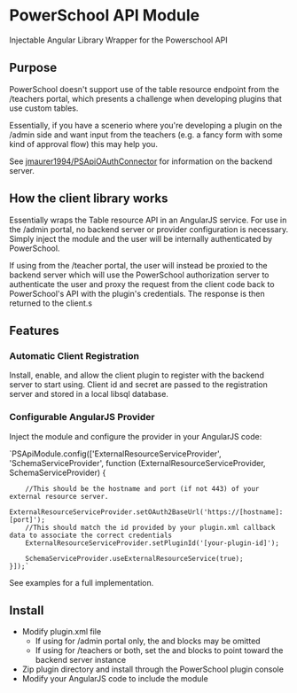 # PowerSchool API Module

Injectable Angular Library Wrapper for the Powerschool API


## Purpose

PowerSchool doesn't support use of the table resource endpoint from the /teachers
portal, which presents a challenge when developing plugins that use custom tables.


Essentially, if you have a scenerio where you're developing a plugin on the /admin
side and want input from the teachers (e.g. a fancy form with some kind of approval
flow) this may help you.


See [jmaurer1994/PSApiOAuthConnector](https://github.com/jmaurer1994/PSApiOAuthConnector) 
for information on the backend server.


## How the client library works

Essentially wraps the Table resource API in an AngularJS service. For use in the 
/admin portal, no backend server or provider configuration is necessary. Simply 
inject the module and the user will be internally authenticated by PowerSchool.


If using from the /teacher portal, the user will instead be proxied to the 
backend server which will use the PowerSchool authorization server to authenticate
the user and proxy the request from the client code back to PowerSchool's API with
the plugin's credentials. The response is then returned to the client.s

## Features

### Automatic Client Registration

Install, enable, and allow the client plugin to register with the backend server to 
start using. Client id and secret are passed to the registration server and stored
in a local libsql database. 


### Configurable AngularJS Provider

Inject the module and configure the provider in your AngularJS code:


`PSApiModule.config(['ExternalResourceServiceProvider', 'SchemaServiceProvider', function (ExternalResourceServiceProvider, SchemaServiceProvider) {
        
        //This should be the hostname and port (if not 443) of your external resource server.
        ExternalResourceServiceProvider.setOAuth2BaseUrl('https://[hostname]:[port]');
        //This should match the id provided by your plugin.xml callback data to associate the correct credentials
        ExternalResourceServiceProvider.setPluginId('[your-plugin-id]');

        SchemaServiceProvider.useExternalResourceService(true);
    }]);`


See examples for a full implementation.


## Install

* Modify plugin.xml file
    * If using for /admin portal only, the <registration> and <oauth> blocks may 
    be omitted
    * If using for /teachers or both, set the <registration> and <oauth> blocks 
    to point toward the backend server instance
* Zip plugin directory and install through the PowerSchool plugin console
* Modify your AngularJS code to include the module